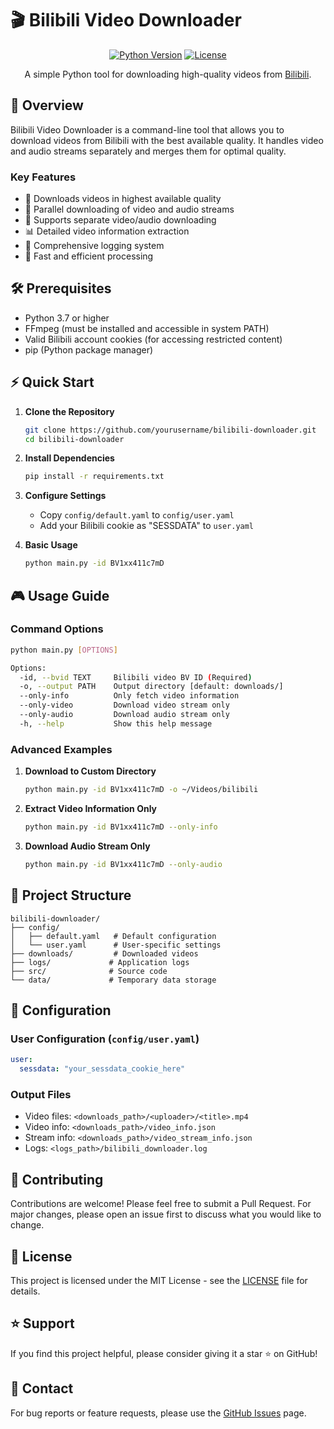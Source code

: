 # 🎬 Bilibili Video Downloader

<div align="center">

[![Python Version](https://img.shields.io/badge/python-3.7+-blue.svg)](https://www.python.org/downloads/)
[![License](https://img.shields.io/github/license/mashape/apistatus.svg)](LICENSE)

A simple Python tool for downloading high-quality videos from [Bilibili](https://www.bilibili.com).

</div>

## 🌟 Overview

Bilibili Video Downloader is a command-line tool that allows you to download videos from Bilibili with the best available quality. It handles video and audio streams separately and merges them for optimal quality.

### Key Features

- 🎥 Downloads videos in highest available quality
- 🔄 Parallel downloading of video and audio streams
- 🎵 Supports separate video/audio downloading
- 📊 Detailed video information extraction
- 📝 Comprehensive logging system
- 🚀 Fast and efficient processing

## 🛠️ Prerequisites

- Python 3.7 or higher
- FFmpeg (must be installed and accessible in system PATH)
- Valid Bilibili account cookies (for accessing restricted content)
- pip (Python package manager)

## ⚡ Quick Start

1. **Clone the Repository**
   ```bash
   git clone https://github.com/yourusername/bilibili-downloader.git
   cd bilibili-downloader
   ```

2. **Install Dependencies**
   ```bash
   pip install -r requirements.txt
   ```

3. **Configure Settings**
   - Copy `config/default.yaml` to `config/user.yaml`
   - Add your Bilibili cookie as "SESSDATA" to `user.yaml`

4. **Basic Usage**
   ```bash
   python main.py -id BV1xx411c7mD
   ```

## 🎮 Usage Guide

### Command Options

```bash
python main.py [OPTIONS]

Options:
  -id, --bvid TEXT     Bilibili video BV ID (Required)
  -o, --output PATH    Output directory [default: downloads/]
  --only-info          Only fetch video information
  --only-video         Download video stream only
  --only-audio         Download audio stream only
  -h, --help           Show this help message
```

### Advanced Examples

1. **Download to Custom Directory**
   ```bash
   python main.py -id BV1xx411c7mD -o ~/Videos/bilibili
   ```

2. **Extract Video Information Only**
   ```bash
   python main.py -id BV1xx411c7mD --only-info
   ```

3. **Download Audio Stream Only**
   ```bash
   python main.py -id BV1xx411c7mD --only-audio
   ```

## 📁 Project Structure

```
bilibili-downloader/
├── config/
│   ├── default.yaml   # Default configuration
│   └── user.yaml      # User-specific settings
├── downloads/         # Downloaded videos
├── logs/             # Application logs
├── src/              # Source code
└── data/             # Temporary data storage
```

## 🔧 Configuration

### User Configuration (`config/user.yaml`)
```yaml
user:
  sessdata: "your_sessdata_cookie_here"
```

### Output Files
- Video files: `<downloads_path>/<uploader>/<title>.mp4`
- Video info: `<downloads_path>/video_info.json`
- Stream info: `<downloads_path>/video_stream_info.json`
- Logs: `<logs_path>/bilibili_downloader.log`

## 🤝 Contributing

Contributions are welcome! Please feel free to submit a Pull Request. For major changes, please open an issue first to discuss what you would like to change.

## 📄 License

This project is licensed under the MIT License - see the [LICENSE](LICENSE) file for details.

## ⭐ Support

If you find this project helpful, please consider giving it a star ⭐ on GitHub!

## 📧 Contact

For bug reports or feature requests, please use the [GitHub Issues](https://github.com/yourusername/bilibili-downloader/issues) page.